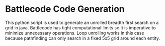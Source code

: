 <h1>Battlecode Code Generation</h1>
<p>This python script is used to generate an unrolled breadth first search on a grid in java. Battlecode has tight computational limits so it is imperative to minimize unnecessary operations. Loop unrolling works in this case because pathfinding can only search in a fixed 5x5 grid around each entity.</p>
